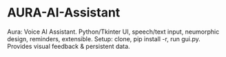 # AURA-AI-Assistant
Aura: Voice AI Assistant. Python/Tkinter UI, speech/text input, neumorphic design, reminders, extensible. Setup: clone, pip install -r, run gui.py. Provides visual feedback &amp; persistent data.
